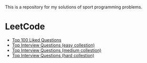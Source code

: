 This is a repository for my solutions of sport programming problems.

# LeetCode
  * [Top 100 Liked Questions](https://leetcode.com/problem-list/79h8rn6/)
  * [Top Interview Questions (easy collestion)](https://leetcode.com/explore/interview/card/top-interview-questions-easy/)
  * [Top Interview Questions (medium collestion)](https://leetcode.com/explore/interview/card/top-interview-questions-medium/)
  * [Top Interview Questions (hard collestion)](https://leetcode.com/explore/interview/card/top-interview-questions-hard/)
